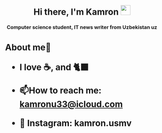 

<h1 align="center">Hi there, I'm Kamron</a> 
<img src="https://github.com/blackcater/blackcater/raw/main/images/Hi.gif" height="32"/></h1>
<h3 align="center">Computer science student, IT news writer from Uzbekistan uz</h3>



<h1 >About me🤙 </a>

- I love ☕, and 🐈‍⬛ 

- :mailbox:How to reach me: kamronu33@icloud.com
- 📸 Instagram: kamron.usmv
